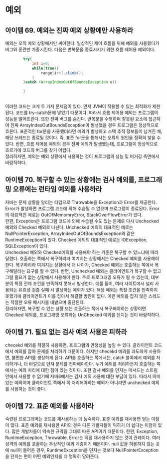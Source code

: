 # 예외
## 아이템 69. 예외는 진짜 예외 상황에만 사용하라
예외는 오직 예외 상황에서만 써야한다. 일상적인 제어 흐름을 위해 예외를 사용했다가 버그와 혼란만 가중시킨다. 다음은 반복문을 종료시키기 위한 흐름 제어용 예외이다. 
```java
        try{
            int i=0;
            while(true){
                range[i++].climb();
            }
        }catch (ArrayIndexOutOfBoundsException e){
            
        }
        
```
이러한 코드는 크게 두 가지 문제점이 있다. 먼저 JVM이 적용할 수 있는 최적화가 제한된다. 코드를 try-catch문에 넣었기 때문이다. 따라서 흐름 제어용 예외는 프로그램의 성능을 떨어뜨린다. 또한 진짜 버그를 숨긴다. 반목문을 수행하며 잘못된 요소에 접근하여 진짜 ArrayIndexOutBoundsException이 발생했을 경우 프로그램은 정상적으로 흐른다. 표준적인 for문을 사용했더라면 예외가 발생하고 스택 추적 정보들이 남겨진 채, 해당 쓰레드는 종료될 것이다. 즉, 표준 for문을 통해서는 오류의 원인을 정확히 찾을 수 있다. 반면, 흐름 제어용 예외의 경우 진짜 예외가 발생했는데, 프로그램이 정상적으로 흐르기에 코드의 버그를 찾기 어렵다.  
정리하자면, 예외는 예외 상황에서 사용하는 것이 프로그램의 성능 및 버거깅 측면에서 바람직하다.  

## 아이템 70. 복구할 수 있는 상황에는 검사 예외를, 프로그래밍 오류에는 런타임 예외를 사용하라
자바는 문제 상황을 알리는 타입으로 Throwable을 Exception과 Error를 제공한다. Error가 발생하면 프로그램 코드에 의해 수습될 수 없으며 프로그램이 종료된다. Error의 대표적인 예로는 OutOfMemomryError, StackOverFlowError가 있다.  
한편, Exception은 프로그램 코드에 의해 수습될 수도 있는 문제로 다시 Unchecked 예외와 Checked 예외로 나뉜다. Unchecked 예외의 대표적인 예로는 NullPointerException, ArrayIndexOutOfBoundsException와 같은 RuntimeException이 있다. Checked 예외의 대표적인 예로는 IOException, SQLException이 있다.   
Unchecked 예외와 Checked예외를 사용해야 하는 기준은 복구할 수 있느냐에 따라 달렸다. 호출하는 쪽에서 복구하리라 여겨지는 상황에서는 Checked 예외를 사용해야한다. 복구하리라 여겨지는 상황에서 더 나아가, Checked 예외는 호출하는 쪽에서 복구해달라는 요구를 할 수 있다. 반면, Unchecked 예외는 클라이언트가 복구할 수 없고 그럴 필요가 없는 상황에서 사용해야 한다. 주로 프로그래밍 오류가 될 수 있는데, 대부분이 특정 전제 조건을 만족하지 못해서 발생한다. 예를 들어, 여러 사이트에서 널리 사용되는 유효성 검증 실패 시 발생하는 예외가 있다. 해당 예외는 특정 조건을 만족하지 못했기에 클라이언트가 이를 잡아서 해결할 방안이 없다. 이런 예외를 잡지 않은 스레드는 적절한 오류 메시지를 내뱉으며 중단된다.  
정리하자면, 복구할 수 있는 상황 또는 호출하는 쪽에서 복구해야하는 상황이면 Checked 예외를, 프로그래밍 오류라는 UnChecked 예외를 던지는 것이 바람직하다.

## 아이템 71. 필요 없는 검사 예외 사용은 피하라
checekd 예외를 적절히 사용하면, 프로그램의 안정성을 높일 수 있다. 클라이언트 코드에서 예외를 잡아 문제를 처리하기 때문이다. 하지만 checekd 예외를 과도하게 사용하면, 불편한 API를 생상하게 된다. API를 호출하는 쪽에서는, catch 블록에서 예외를 처리하거나, 더 바깥으로 던져 문제를 전파해야한다. 누가 예외를 처리하든지 호출하는 쪽에서는 예외 처리에 대한 짐이 있는 것이다. 또한 검사 예외를 던지는 메서드는 스트림 안에서 사용할 수 없기에 자바8에서는 검사 예외 사용에 대한 부담이 있다. 따라서 의미있는 예외이며 클라이언트 쪽에서 꼭 처리해야하는 예외가 아니라면 unchecked 예외를 사용하는 것이 좋다.

## 아이템 72. 표준 예외를 사용하라
숙련된 프로그래머는 코드를 재사용하는 데 능숙하다. 표준 예외를 재사용면 얻는 이점이 많다. 표준 예외를 재사용한 API의 경우 다른 개발자들이 익히기 더 쉽다는 이점이 있다. 많은 개발자들이 익숙한 규약을 그대로 따른 API이기 때문이다. 
한편, Exception, RuntimeException, Throwable, Error는 직접 재사용하지 않는 것이 관례이다. 여러 성격의 예외를 포괄하는 추상적인 예외 계층이기 때문이다. null 값을 허용하지 않는 곳에 null이 들어온 경우, RuntimeException을 던지는 것보다 NullPointerException을 던지는 편이 어떤 예외인지를 더 명확히 알려준다.